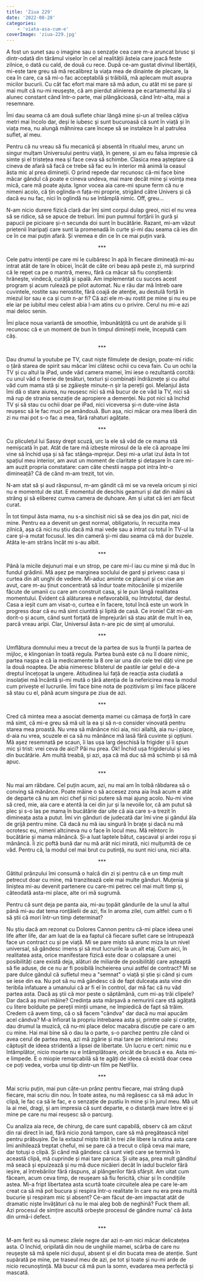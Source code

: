 ```yaml
---
title: 'Ziua 229'
date: '2022-08-28'
categories:
    - 'viata-asa-cum-e'
coverImage: 'ziua-229.jpg'
---
```


A fost un sunet sau o imagine sau o senzație cea care m-a aruncat brusc și dintr-odată din tărâmul viselor în cel al realității ăsteia care joacă feste zilnice, o dată cu cald, de două cu rece. După ce-am gustat divinul libertății, mi-este tare greu să mă recalibrez la viața mea de dinainte de plecare, la cea în care, ca să mi-o fac acceptabilă și trăibilă, mă aplecam mult asupra micilor bucurii. Cu cât fac efort mai mare să mă adun, cu atât mi se pare și mai mult că nu-mi reușește, că am pierdut alinierea pe ecartamentul ăla și alunec constant când într-o parte, mai plângăcioasă, când într-alta, mai a resemnare.

Îmi dau seama că am două suflete chiar lângă mine și-un al treilea câțiva metri mai încolo dar, deși le iubesc și sunt bucuroasă că sunt în viață și în viața mea, nu alungă mâhnirea care începe să se instaleze în al patrulea suflet, al meu.

Pentru că nu vreau să fiu mecanică și absentă în ritualul meu, arunc un singur mulțam Universului pentru viață, în genere, și am eu falsa impresie că simte și el tristețea mea și face ceva să schimbe. Clasica mea așteptare că cineva de afară să facă ce trebe să fac eu în interior mă animă la ceasul ăsta mic al prea dimineții. O prind repede dar recunosc că-mi face bine măcar gândul că poate e cineva undeva, mai mare decât mine și voința mea mică, care mă poate ajuta. Ignor vocea aia care-mi spune ferm că nu e nimeni acolo, că țin oglinda-n fața-mi proprie, strigând către Univers și că dacă eu nu fac, nici în oglindă nu se întâmplă nimic. Off, greu…

N-am nicio durere fizică clară dar îmi simt corpul dulap greoi, nici el nu vrea să se ridice, să se apuce de treburi. Îmi pun pumnul forțării în gură și papucii pe picioare și-n secunda doi sunt în bucătărie. Razant, mi-am văzut prietenii înaripați care sunt la promenadă în curte și-mi dau seama că ies din ce în ce mai puțin afară. Și vremea e din ce în ce mai puțin vară.

<p style="text-align: center;">***</p>

Cele patru intenții pe care mi le cuibăresc în apă în fiecare dimineață mi-au intrat atât de tare în obicei, încât de câte ori beau apă peste zi, mă surprind că le repet ca pe o mantră, mereu, fără ca măcar să fiu conștientă: hrănește, vindecă, curăță și spală. Am implementat cu succes acest program și acum rulează pe pilot automat. Nu e rău dar mă întreb oare cuvintele, rostite sau nerostite, fără coajă de atenție, au destulă forță în miezul lor sau e ca și cum n-ar fi? Că azi ele m-au rostit pe mine și nu eu pe ele iar pe iubitul meu celest abia l-am atins cu o privire. Cerul nu mi-e azi mai deloc senin.

Îmi place noua variantă de smoothie, îmbunătățită cu unt de arahide și îi recunosc că e un moment de bun în timpul dimineții mele, începută cam câș.

<p style="text-align: center;">***</p>

Dau drumul la youtube pe TV, caut niște filmulețe de design, poate-mi ridic o țâră starea de spirit sau măcar îmi clătesc ochii cu ceva fain. Cu un ochi la TV și cu altul la iPad, unde văd camera mamei, îmi iese o rezultantă corcită: cu unul văd o feerie de țesături, texturi și combinații îndrăznețe și cu altul văd cum mama stă și se zgâiește minute-n șir la pereții goi. Melanjul ăsta îmi dă o stare aiurea, nu reușesc nici să mă bucur de ce văd la TV, nici să mă rup de strania senzație de apropiere a demenței. Nu pot nici să închid TV și să stau cu ochii doar pe iPad, nici viceversa și-n dute-vine ăsta reușesc să le fac muci pe amândouă. Bun așa, nici măcar ora mea liberă din zi nu mai pot s-o fac a mea, fără rahaturi agățate.

<p style="text-align: center;">***</p>

Cu pliculețul lui Sassy drept scuză, urc la ele să văd de ce mama stă nemișcată în pat. Atât de tare mă izbește mirosul de la ele că aproape îmi vine să închid ușa și să fac stânga-mprejur. Deși mi-a urlat izul ăsta în tot spațiul meu interior, am avut un moment de claritate și detașare în care mi-am auzit propria constatare: cam câte chestii nașpa pot intra într-o dimineață? Că de când m-am trezit, tot vin.

N-am stat să și aud răspunsul, m-am gândit că mi se va revela oricum și nici nu e momentul de stat. E momentul de deschis geamuri și dat din mâini să strâng și să eliberez cumva camera de duhoare. Am și uitat că ieri am făcut curat.

În tot timpul ăsta mama, nu s-a sinchisit nici să se dea jos din pat, nici de mine. Pentru ea a devenit un gest normal, obligatoriu, în recuzita mea zilnică, așa că nici nu știu dacă mă mai vede sau a intrat cu totul în TV-ul la care și-a mutat focusul. Ies din cameră și-mi dau seama că mă dor buzele. Atâta le-am strâns încât mi s-au albit.

<p style="text-align: center;">***</p>

Până la micile dejunuri mai e un strop, pe care mi-l iau cu mine și mă duc în fundul grădinii. Mă așez pe marginea soclului de gard și privesc casa și curtea din alt unghi de vedere. Mi-aduc aminte ce planuri și ce vise am avut, care m-au ținut concentrată să îndur toate mitocăniile și mizeriile făcute de umanii cu care am construit casa, și le pun lângă realitatea momentului. Evident că alăturarea e nefavorabilă, nu întrutotul, dar destul. Casa a ieșit cum am visat-o, curtea e în facere, totul încă este un work în progress doar că eu mă simt ciuntită și lipită de casă. Ce ironie! Cât mi-am dorit-o și acum, când sunt forțată de împrejurări să stau atât de mult în ea, parcă vreau aripi. Clar, Universul ăsta n-are pic de simț al umorului.

<p style="text-align: center;">***</p>

Umflătura domnului meu a trecut de la partea de sus la frunții la partea de mijloc, e klingonian în toată regula. Partea bună este că nu îl doare nimic, partea nașpa e că ia medicamente la 8 ore iar una din cele trei dăți vine pe la două noaptea. De abia nimeresc blisterul de pastile iar gelul e de-a dreptul încețoșat la ungere. Atitudinea lui față de reacția asta ciudată a insolației mă încântă și-mi mută o țâră atenția de la nefericirea mea la modul cum privește el lucrurile. Îmi face bine nota de pozitivism și îmi face plăcere să stau cu el, până acum singura pe ziua de azi.

<p style="text-align: center;">***</p>

Cred că mintea mea a asociat demența mamei cu cămașa de forță în care mă simt, că mi-e greu să mă uit la ea și să n-o consider vinovată pentru starea mea proastă. Nu vrea să mănânce nici aia, nici ailaltă, aia nu-i place, d-aia nu vrea, scuzele ei ca să nu mănânce mă lasă fără cuvinte și opțiuni. Mă așez resemnată pe scaun, îi las ușa larg deschisă la frigider și îi spun mic și trist: vrei ceva de aici? Păi nu prea. Ok! Închid ușa frigiderului și ies din bucătărie. Am multă treabă, și azi, așa că mă duc să mă schimb și să mă apuc.

<p style="text-align: center;">***</p>

Nu mai am răbdare. Cel puțin acum, azi, nu mai am în tolbă răbdarea să o conving să mănânce. Poate mâine o să accesez zona aia însă acum e atât de departe că nu am nici chef și nici putere să mai ajung acolo. Nu-mi vine să cred, mie, aia care e atentă la cei din jur și la nevoile lor, că am putut să plec și s-o las pe mama în bucătărie dar uite că aia care s-a trezit în dimineața asta a putut. Îmi vin gânduri de judecată dar îmi vine și gândul ăla de grijă pentru mine. Că dacă nu mă iau singură în brațe și dacă nu mă ocrotesc eu, nimeni altcineva nu o face în locul meu. Mă reîntorc în bucătărie și mama mănâncă. Și-a luat laptele bătut, cașcaval și ardei roșu și mănâncă. Îi zic poftă bună dar nu mă arăt nici mirată, nici mulțumită de ce văd. Pentru că, la modul cel mai brut cu putință, nu sunt nici una, nici alta.

<p style="text-align: center;">***</p>

Gătitul prânzului îmi consumă o halcă din zi și pentru că e un timp mult petrecut doar cu mine, mă tranzitează cele mai multe gânduri. Muțenia și liniștea mi-au devenit partenere cu care-mi petrec cel mai mult timp și, câteodată asta-mi place, alte ori mă sugrumă.

Pentru că sunt deja pe panta aia, mi-au țopăit gândurile de la unul la altul până mi-au dat tema ronțăielii de azi, fix în aroma zilei, cum altfel: cum o fi să știi că mori într-un timp determinat?

Nu știu dacă am rezonat cu Dolores Cannon pentru că-mi place ideea unei life after life, dar am luat de la ea faptul că fiecare suflet care se întrupează face un contract cu și pe viață. Mi se pare mișto să arunc miza la un nivel universal, să gândesc imens și să mut lucrurile la un alt etaj. Cum aici, în realitatea asta, orice manifestare fizică este doar o colapsare a unei posibilități care există deja, alături de miliarde de posibilități care așteaptă să fie aduse, de ce nu ar fi posibilă încheierea unui astfel de contract? Mi se pare dulce gândul că sufletul meu a "semnat" o viață și știe și când și cum se iese din ea. Nu pot să nu mă gândesc că de fapt dulceața asta vine din teribila infatuare a umanului că ar fi el în control, dar mă fac că nu văd partea asta. Dacă aș știi că mor peste o săptămână, cum mi-aș trăi clipele? Dar dacă aș muri mâine? Credința asta mârșavă a nemuririi care stă agățată cu litere bolduite pe pereții minții umane, ne împiedică de fapt să trăim. Credem că avem timp, că o să facem "cândva" dar dacă nu mai apucăm acel cândva? M-a înfiorat la propriu întrebarea asta și, printre oale și cratițe, dau drumul la muzică, că nu-mi place deloc macabra discuție pe care o am cu mine. Hai mai bine să o dau la o parte, s-o parchez pentru zile când oi avea cerul de partea mea, azi mă zgârie și mai tare pe interiorul meu căptușit de ideea stridentă a lipsei de libertate. Un lucru e cert: nimic nu e întâmplător, nicio moarte nu e întâmplătoare, oricât de bruscă e ea. Asta mi-e limpede. E o miopie remarcabilă să te agăți de ideea că există doar ceea ce poți vedea, vorba unui tip dintr-un film pe NetFlix.

<p style="text-align: center;">***</p>

Mai scriu puțin, mai pun câte-un prânz pentru fiecare, mai strâng după fiecare, mai scriu din nou. În toate astea, nu mă regăsesc ca să mă aduc în clipă, le fac ca să le fac, e o senzație de pustiu în mine și în jurul meu. Mă uit la ai mei, dragi, și am impresia că sunt departe, e o distanță mare între ei și mine pe care nu mai reușesc să o parcurg.

Cu analiza aia rece, de chirurg, de care sunt capabilă, observ că am căzut din rai direct în iad, fără nicio zonă tampon, care să mă pregătească nițel pentru prăbușire. De la extazul mișto trăit în trei zile libere la rutina asta care îmi anihilează treptat cheful, mi se pare că a trecut o clipă ceva mai mare, dar totuși o clipă. Și când mă gândesc că sunt vieți care se termină în această clipă, mă cuprinde și mai tare panica. Și uite așa, prea mult gânditul mă seacă și epuizează și nu mă duce nicăieri decât în iadul buclelor fără ieșire, al întrebărilor fără răspuns, al plângerilor fără sfârșit. Am uitat cum făceam, acum ceva timp, de reușeam să fiu fericită, chiar și în condițiile astea. Mi-a fript libertatea asta scurtă toate circuitele alea pe care le-am creat ca să mă pot bucura și respira într-o realitate în care nu era prea multă bucurie și respiram mic și absent? Ce-am făcut de-am impactat atât de dramatic niște învățături că nu le mai aleg bob de neghină? Fuck them all. Azi procesul de simțire ascultă orbește procesul de gândire numa' că ăsta din urmă-i defect.

<p style="text-align: center;">***</p>

M-am ferit eu să numesc zilele negre dar azi n-am nici măcar delicatețea asta. O închid, oripilată din nou de unghiile mamei, scârba de care nu reușește să mă spele nici dușul, absent și el din bucata mea de atenție. Sunt supărată pe mine, pe traseul meu de azi, pe tot și toate și nu-mi arde de nicio recunoștință. Mă bucur că mă pun la somn, evadarea mea perfectă și mascată.
